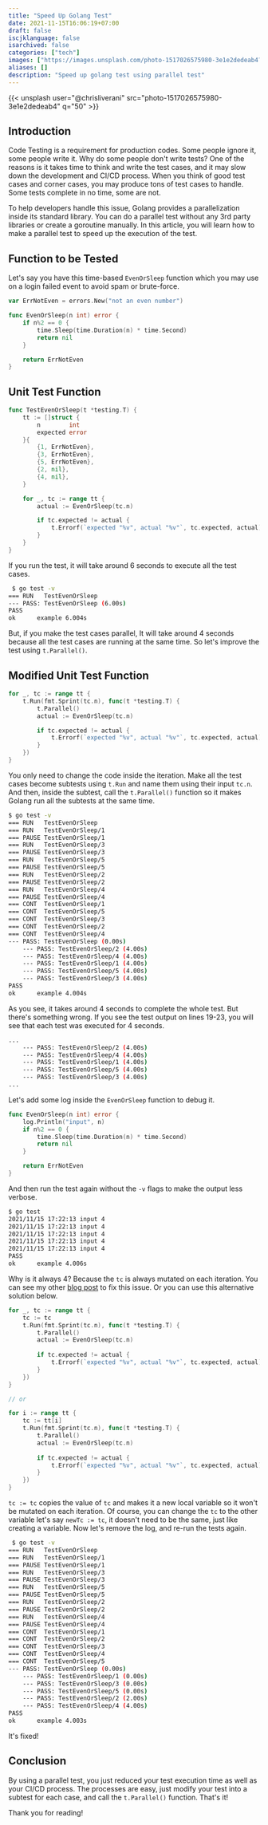 ```yaml
---
title: "Speed Up Golang Test"
date: 2021-11-15T16:06:19+07:00
draft: false
iscjklanguage: false
isarchived: false
categories: ["tech"]
images: ["https://images.unsplash.com/photo-1517026575980-3e1e2dedeab4?w=1920&q=50"]
aliases: []
description: "Speed up golang test using parallel test"
---
```


{{< unsplash user="@chrisliverani" src="photo-1517026575980-3e1e2dedeab4" q="50" >}}

## Introduction

Code Testing is a requirement for production codes. Some people ignore it, some people write it. Why do some people don't write tests? One of the reasons is it takes time to think and write the test cases, and it may slow down the development and CI/CD process. When you think of good test cases and corner cases, you may produce tons of test cases to handle. Some tests complete in no time, some are not.

To help developers handle this issue, Golang provides a parallelization inside its standard library. You can do a parallel test without any 3rd party libraries or create a goroutine manually. In this article, you will learn how to make a parallel test to speed up the execution of the test.

## Function to be Tested

Let's say you have this time-based `EvenOrSleep` function which you may use on a login failed event to avoid spam or brute-force.

```go
var ErrNotEven = errors.New("not an even number")

func EvenOrSleep(n int) error {
    if n%2 == 0 {
        time.Sleep(time.Duration(n) * time.Second)
        return nil
    }

    return ErrNotEven
}
```

## Unit Test Function

```go
func TestEvenOrSleep(t *testing.T) {
    tt := []struct {
        n        int
        expected error
    }{
        {1, ErrNotEven},
        {3, ErrNotEven},
        {5, ErrNotEven},
        {2, nil},
        {4, nil},
    }

    for _, tc := range tt {
        actual := EvenOrSleep(tc.n)

        if tc.expected != actual {
            t.Errorf(`expected "%v", actual "%v"`, tc.expected, actual)
        }
    }
}
```

If you run the test, it will take around 6 seconds to execute all the test cases.

```bash
 $ go test -v
=== RUN   TestEvenOrSleep
--- PASS: TestEvenOrSleep (6.00s)
PASS
ok      example 6.004s
```

But, if you make the test cases parallel, It will take around 4 seconds because all the test cases are running at the same time. So let's improve the test using `t.Parallel()`.

## Modified Unit Test Function

```go
for _, tc := range tt {
    t.Run(fmt.Sprint(tc.n), func(t *testing.T) {
        t.Parallel()
        actual := EvenOrSleep(tc.n)

        if tc.expected != actual {
            t.Errorf(`expected "%v", actual "%v"`, tc.expected, actual)
        }
    })
}
```

You only need to change the code inside the iteration. Make all the test cases become subtests using `t.Run` and name them using their input `tc.n`. And then, inside the subtest, call the `t.Parallel()` function so it makes Golang run all the subtests at the same time.

```bash
$ go test -v
=== RUN   TestEvenOrSleep
=== RUN   TestEvenOrSleep/1
=== PAUSE TestEvenOrSleep/1
=== RUN   TestEvenOrSleep/3
=== PAUSE TestEvenOrSleep/3
=== RUN   TestEvenOrSleep/5
=== PAUSE TestEvenOrSleep/5
=== RUN   TestEvenOrSleep/2
=== PAUSE TestEvenOrSleep/2
=== RUN   TestEvenOrSleep/4
=== PAUSE TestEvenOrSleep/4
=== CONT  TestEvenOrSleep/1
=== CONT  TestEvenOrSleep/5
=== CONT  TestEvenOrSleep/3
=== CONT  TestEvenOrSleep/2
=== CONT  TestEvenOrSleep/4
--- PASS: TestEvenOrSleep (0.00s)
    --- PASS: TestEvenOrSleep/2 (4.00s)
    --- PASS: TestEvenOrSleep/4 (4.00s)
    --- PASS: TestEvenOrSleep/1 (4.00s)
    --- PASS: TestEvenOrSleep/5 (4.00s)
    --- PASS: TestEvenOrSleep/3 (4.00s)
PASS
ok      example 4.004s
```

As you see, it takes around 4 seconds to complete the whole test. But there's something wrong. If you see the test output on lines 19-23, you will see that each test was executed for 4 seconds.

```bash {linenostart=18}
...
    --- PASS: TestEvenOrSleep/2 (4.00s)
    --- PASS: TestEvenOrSleep/4 (4.00s)
    --- PASS: TestEvenOrSleep/1 (4.00s)
    --- PASS: TestEvenOrSleep/5 (4.00s)
    --- PASS: TestEvenOrSleep/3 (4.00s)
...
```

Let's add some log inside the `EvenOrSleep` function to debug it.

```go
func EvenOrSleep(n int) error {
    log.Println("input", n)
    if n%2 == 0 {
        time.Sleep(time.Duration(n) * time.Second)
        return nil
    }

    return ErrNotEven
}
```

And then run the test again without the `-v` flags to make the output less verbose.

```bash
$ go test
2021/11/15 17:22:13 input 4
2021/11/15 17:22:13 input 4
2021/11/15 17:22:13 input 4
2021/11/15 17:22:13 input 4
2021/11/15 17:22:13 input 4
PASS
ok      example 4.006s
```

Why is it always 4? Because the `tc` is always mutated on each iteration. You can see my other [blog post](/blogs/my-mistake-on-converting-slice-to-slice-of-ptr-in-golang/#result) to fix this issue. Or you can use this alternative solution below.

```go
for _, tc := range tt {
    tc := tc
    t.Run(fmt.Sprint(tc.n), func(t *testing.T) {
        t.Parallel()
        actual := EvenOrSleep(tc.n)
        
        if tc.expected != actual {
            t.Errorf(`expected "%v", actual "%v"`, tc.expected, actual)
        }
    })
}

// or

for i := range tt {
    tc := tt[i]
    t.Run(fmt.Sprint(tc.n), func(t *testing.T) {
        t.Parallel()
        actual := EvenOrSleep(tc.n)
        
        if tc.expected != actual {
            t.Errorf(`expected "%v", actual "%v"`, tc.expected, actual)
        }
    })
}
```

`tc := tc` copies the value of `tc` and makes it a new local variable so it won't be mutated on each iteration. Of course, you can change the `tc` to the other variable let's say `newTc := tc`, it doesn't need to be the same, just like creating a variable. Now let's remove the log, and re-run the tests again.

```bash
 $ go test -v
=== RUN   TestEvenOrSleep
=== RUN   TestEvenOrSleep/1
=== PAUSE TestEvenOrSleep/1
=== RUN   TestEvenOrSleep/3
=== PAUSE TestEvenOrSleep/3
=== RUN   TestEvenOrSleep/5
=== PAUSE TestEvenOrSleep/5
=== RUN   TestEvenOrSleep/2
=== PAUSE TestEvenOrSleep/2
=== RUN   TestEvenOrSleep/4
=== PAUSE TestEvenOrSleep/4
=== CONT  TestEvenOrSleep/1
=== CONT  TestEvenOrSleep/2
=== CONT  TestEvenOrSleep/3
=== CONT  TestEvenOrSleep/4
=== CONT  TestEvenOrSleep/5
--- PASS: TestEvenOrSleep (0.00s)
    --- PASS: TestEvenOrSleep/1 (0.00s)
    --- PASS: TestEvenOrSleep/3 (0.00s)
    --- PASS: TestEvenOrSleep/5 (0.00s)
    --- PASS: TestEvenOrSleep/2 (2.00s)
    --- PASS: TestEvenOrSleep/4 (4.00s)
PASS
ok      example 4.003s
```

It's fixed!

## Conclusion

By using a parallel test, you just reduced your test execution time as well as your CI/CD process. The processes are easy, just modify your test into a subtest for each case, and call the `t.Parallel()` function. That's it!

Thank you for reading!
